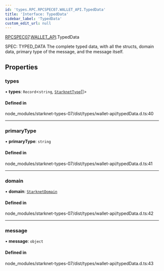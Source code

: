 ```yaml
---
id: 'types.RPC.RPCSPEC07.WALLET_API.TypedData'
title: 'Interface: TypedData'
sidebar_label: 'TypedData'
custom_edit_url: null
---
```


[RPCSPEC07](../namespaces/types.RPC.RPCSPEC07.md).[WALLET_API](../namespaces/types.RPC.RPCSPEC07.WALLET_API.md).TypedData

SPEC: TYPED_DATA
The complete typed data, with all the structs, domain data, primary type of the message, and the message itself.

## Properties

### types

• **types**: `Record`\<`string`, [`StarknetType`](../namespaces/types.RPC.RPCSPEC07.WALLET_API.md#starknettype)[]\>

#### Defined in

node_modules/starknet-types-07/dist/types/wallet-api/typedData.d.ts:40

---

### primaryType

• **primaryType**: `string`

#### Defined in

node_modules/starknet-types-07/dist/types/wallet-api/typedData.d.ts:41

---

### domain

• **domain**: [`StarknetDomain`](types.RPC.RPCSPEC07.WALLET_API.StarknetDomain.md)

#### Defined in

node_modules/starknet-types-07/dist/types/wallet-api/typedData.d.ts:42

---

### message

• **message**: `object`

#### Defined in

node_modules/starknet-types-07/dist/types/wallet-api/typedData.d.ts:43
